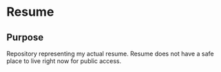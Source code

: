 # Resume

## Purpose
Repository representing my actual resume. Resume does not have a safe place to live right now for public access.
